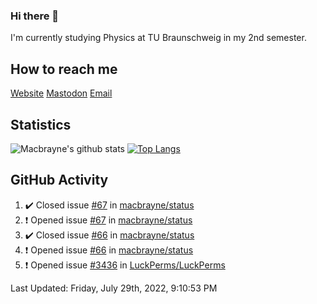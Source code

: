 ### Hi there 👋
I'm currently studying Physics at TU Braunschweig in my 2nd semester.

## How to reach me
[Website](https://macbrayne.de)
[Mastodon](https://norden.social/@florentin)
[Email](mailto:hello@macbrayne.de)

## Statistics
![Macbrayne's github stats](https://github-readme-stats.vercel.app/api?username=macbrayne&count_private=true&show_icons=true&hide_rank=true&custom_title=macbrayne's%20GitHub%20Stats)
[![Top Langs](https://github-readme-stats.vercel.app/api/top-langs/?username=macbrayne&exclude_repo=liftron&layout=compact)](https://github.com/anuraghazra/github-readme-stats)
## GitHub Activity

<!--RECENT_ACTIVITY:start-->
1. ✔️ Closed issue [#67](https://github.com/macbrayne/status/issues/67) in [macbrayne/status](https://github.com/macbrayne/status)
2. ❗️ Opened issue [#67](https://github.com/macbrayne/status/issues/67) in [macbrayne/status](https://github.com/macbrayne/status)
3. ✔️ Closed issue [#66](https://github.com/macbrayne/status/issues/66) in [macbrayne/status](https://github.com/macbrayne/status)
4. ❗️ Opened issue [#66](https://github.com/macbrayne/status/issues/66) in [macbrayne/status](https://github.com/macbrayne/status)
5. ❗️ Opened issue [#3436](https://github.com/LuckPerms/LuckPerms/issues/3436) in [LuckPerms/LuckPerms](https://github.com/LuckPerms/LuckPerms)
<!--RECENT_ACTIVITY:end-->

<!--RECENT_ACTIVITY:last_update-->
Last Updated: Friday, July 29th, 2022, 9:10:53 PM
<!--RECENT_ACTIVITY:last_update_end-->


<!--
**macbrayne/macbrayne** is a ✨ _special_ ✨ repository because its `README.md` (this file) appears on your GitHub profile.

Here are some ideas to get you started:

- 🔭 I’m currently working on ...
- 🌱 I’m currently learning ...
- 👯 I’m looking to collaborate on ...
- 🤔 I’m looking for help with ...
- 💬 Ask me about ...
- 📫 How to reach me: ...
- 😄 Pronouns: ...
- ⚡ Fun fact: ...
-->
